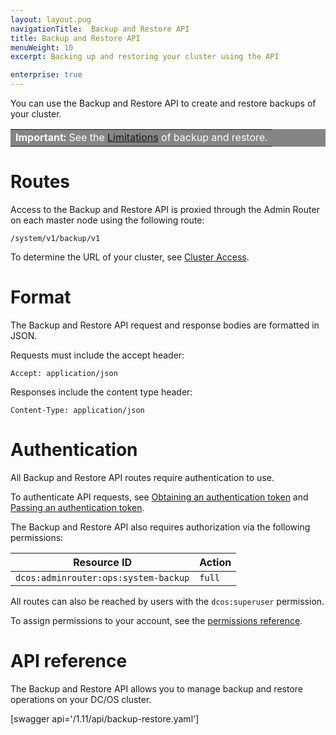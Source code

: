 ```yaml
---
layout: layout.pug
navigationTitle:  Backup and Restore API
title: Backup and Restore API
menuWeight: 10
excerpt: Backing up and restoring your cluster using the API

enterprise: true
---
```


You can use the Backup and Restore API to create and restore backups of your cluster.

<table class=“table” bgcolor=#858585>
<tr> 
  <td align=justify style=color:white><strong>Important:</strong> See the <a href="/1.11/administering-clusters/backup-and-restore/#limitations">Limitations</a> of backup and restore.</td> 
</tr> 
</table>

# Routes

Access to the Backup and Restore API is proxied through the Admin Router on each master node using the following route:

```
/system/v1/backup/v1
```

To determine the URL of your cluster, see [Cluster Access](/mesosphere/dcos/1.11/api/access/).

# Format

The Backup and Restore API request and response bodies are formatted in JSON.

Requests must include the accept header:

```
Accept: application/json
```

Responses include the content type header:

```
Content-Type: application/json
```

# Authentication

All Backup and Restore API routes require authentication to use.

To authenticate API requests, see [Obtaining an authentication token](/mesosphere/dcos/1.11/security/ent/iam-api/#obtaining-an-authentication-token) and [Passing an authentication token](/mesosphere/dcos/1.11/security/ent/iam-api/#passing-an-authentication-token).

The Backup and Restore API also requires authorization via the following permissions:

| Resource ID | Action |
|-------------|--------|
| `dcos:adminrouter:ops:system-backup` | `full` |

All routes can also be reached by users with the `dcos:superuser` permission.

To assign permissions to your account, see the [permissions reference](/mesosphere/dcos/1.11/security/ent/perms-reference/).


# API reference

The Backup and Restore API allows you to manage backup and restore operations on your DC/OS cluster.

[swagger api='/1.11/api/backup-restore.yaml']
